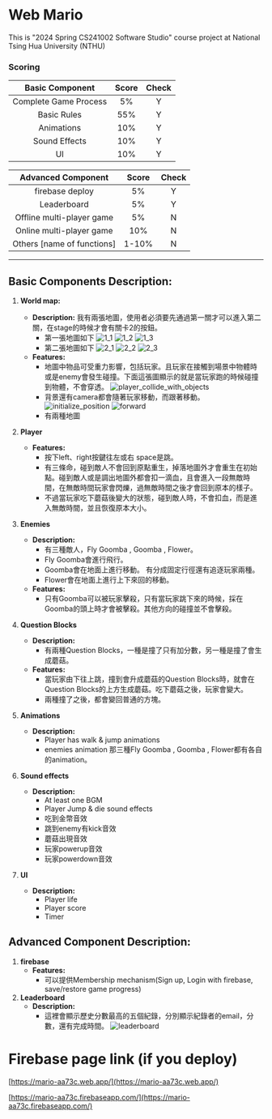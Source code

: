 # Web Mario

This is "2024 Spring CS241002 Software Studio" course project at National Tsing Hua University (NTHU)


### Scoring

|**Basic Component**|**Score**|**Check**|
|:-:|:-:|:-:|
|Complete Game Process      |5%     |Y|
|Basic Rules                |55%    |Y|
|Animations                 |10%    |Y|
|Sound Effects              |10%    |Y|
|UI                         |10%    |Y|

|**Advanced Component**|**Score**|**Check**|
|:-:|:-:|:-:|
|firebase deploy            |5%     |Y|
|Leaderboard                |5%     |Y|
|Offline multi-player game  |5%     |N|
|Online multi-player game   |10%    |N|
|Others [name of functions] |1-10%  |N|

---

## Basic Components Description:

1. **World map:** 
   - **Description:** 我有兩張地圖，使用者必須要先通過第一關才可以進入第二關，在stage的時候才會有關卡2的按鈕。
     - 第一張地圖如下
     ![1_1](ReadmeSrc/image.png)
     ![1_2](ReadmeSrc/image-1.png)
     ![1_3](ReadmeSrc/image-2.png)
     - 第二張地圖如下
     ![2_1](ReadmeSrc/image-3.png)
     ![2_2](ReadmeSrc/image-4.png)
     ![2_3](ReadmeSrc/image-5.png)
   - **Features:**
     - 地圖中物品可受重力影響，包括玩家。且玩家在接觸到場景中物體時或是enemy會發生碰撞。下面這張圖顯示的就是當玩家跑的時候碰撞到物體，不會穿透。
     ![player_collide_with_objects](ReadmeSrc/image-6.png)
     - 背景還有camera都會隨著玩家移動，而跟著移動。
     ![initialize_position](ReadmeSrc/image-7.png)
     ![forward](ReadmeSrc/image-8.png)
     - 有兩種地圖

2. **Player**
    <!-- - **Description:**  -->
    - **Features:**
       - 按下left、right按鍵往左或右 space是跳。
       - 有三條命，碰到敵人不會回到原點重生，掉落地圖外才會重生在初始點。碰到敵人或是調出地圖外都會扣一滴血，且會進入一段無敵時間，在無敵時間玩家會閃爍，過無敵時間之後才會回到原本的樣子。
       - 不過當玩家吃下蘑菇後變大的狀態，碰到敵人時，不會扣血，而是進入無敵時間，並且恢復原本大小。
3. **Enemies**
    - **Description:**
       - 有三種敵人，Fly Goomba , Goomba , Flower。
       - Fly Goomba會進行飛行。
       - Goomba會在地面上進行移動。 有分成固定行徑還有追逐玩家兩種。
       - Flower會在地面上進行上下來回的移動。
    - **Features:**
       - 只有Goomba可以被玩家擊殺，只有當玩家跳下來的時候，採在Goomba的頭上時才會被擊殺。其他方向的碰撞並不會擊殺。

4. **Question Blocks**
    - **Description:**
       - 有兩種Question Blocks，一種是撞了只有加分數，另一種是撞了會生成蘑菇。
    - **Features:**
       - 當玩家由下往上跳，撞到會升成蘑菇的Question Blocks時，就會在Question Blocks的上方生成蘑菇。吃下蘑菇之後，玩家會變大。
       - 兩種撞了之後，都會變回普通的方塊。
5. **Animations**
    - **Description:**
       - Player has walk & jump animations
       - enemies animation 那三種Fly Goomba , Goomba , Flower都有各自的animation。
    <!-- - **Features:** -->
6. **Sound effects**
    - **Description:**
       - At least one BGM
       - Player Jump & die sound effects
       - 吃到金幣音效
       - 跳到enemy有kick音效
       - 蘑菇出現音效
       - 玩家powerup音效
       - 玩家powerdown音效
    <!-- - **Features:** -->
7. **UI**
    - **Description:**
       - Player life
       - Player score  
       - Timer
    <!-- - **Features:** -->

## Advanced Component Description:
<!-- Describe your advanced function and how to use it. -->
1. **firebase**
    <!-- - **Description:** -->
    - **Features:**
       - 可以提供Membership mechanism(Sign up, Login with firebase, save/restore game progress)
2. **Leaderboard**
    - **Description:**
       - 這裡會顯示歷史分數最高的五個紀錄，分別顯示紀錄者的email，分數，還有完成時間。
       ![leaderboard](ReadmeSrc/image-9.png)
    <!-- - **Features:**  -->

# Firebase page link (if you deploy)

[https://mario-aa73c.web.app/](https://mario-aa73c.web.app/)

[https://mario-aa73c.firebaseapp.com/](https://mario-aa73c.firebaseapp.com/)
